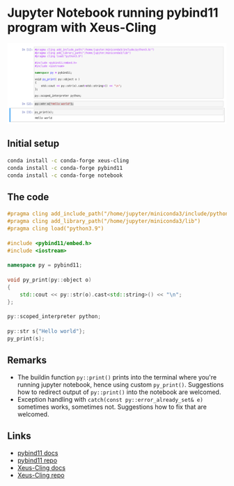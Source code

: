 # Jupyter Notebook running pybind11 program with Xeus-Cling

![pybind11](pybind11.png)

## Initial setup
```bash
conda install -c conda-forge xeus-cling
conda install -c conda-forge pybind11
conda install -c conda-forge notebook
```

## The code

```c++
#pragma cling add_include_path("/home/jupyter/miniconda3/include/python3.9/")
#pragma cling add_library_path("/home/jupyter/miniconda3/lib")
#pragma cling load("python3.9")

#include <pybind11/embed.h>
#include <iostream>

namespace py = pybind11;

void py_print(py::object o)
{
    std::cout << py::str(o).cast<std::string>() << "\n";
};

py::scoped_interpreter python;

py::str s{"Hello world"};
py_print(s);
```
## Remarks
* The buildin function `py::print()` prints into the terminal where you're running jupyter notebook, hence using custom `py_print()`. Suggestions how to redirect output of `py::print()` into the notebook are welcomed.
* Exception handling with `catch(const py::error_already_set& e)` sometimes works, sometimes not. Suggestions how to fix that are welcomed.

## Links
* [pybind11 docs](https://pybind11.readthedocs.io/)
* [pybind11 repo](https://github.com/pybind/pybind11)
* [Xeus-Cling docs](https://xeus-cling.readthedocs.io/)
* [Xeus-Cling repo](https://github.com/jupyter-xeus/xeus-cling)
